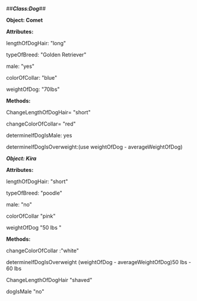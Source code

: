 ##***Class:Dog***##

**Object: Comet**



**Attributes:**

lengthOfDogHair: "long"

typeOfBreed: "Golden Retriever"

male: "yes"

colorOfCollar: "blue"

weightOfDog: "70lbs"



**Methods:**


ChangeLengthOfDogHair= "short"

changeColorOfCollar= "red"

determineIfDogIsMale: yes

determineIfDogIsOverweight:(use weightOfDog - averageWeightOfDog)



***Object: Kira***

**Attributes:**

lengthOfDogHair: "short"

typeOfBreed: "poodle"

male: "no"

colorOfCollar "pink"

weightOfDog "50 lbs "


**Methods:**

changeColorOfCollar :"white"

determineIfDogIsOverweight (weightOfDog - averageWeightOfDog)50 lbs - 60 lbs

ChangeLengthOfDogHair "shaved"

dogIsMale "no"
